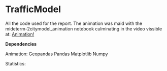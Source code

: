 # TrafficModel

All the code used for the report. 
The animation was maid with the mideterm-2citymodel_animation notebook culminating in the video vissible at:
<a href="https://www.youtube.com/watch?v=iXZuUA6Owq4">Animation!</a>





<B> Dependencies </B>

Animation:
Geopandas
Pandas
Matplotlib
Numpy

Statistics:


